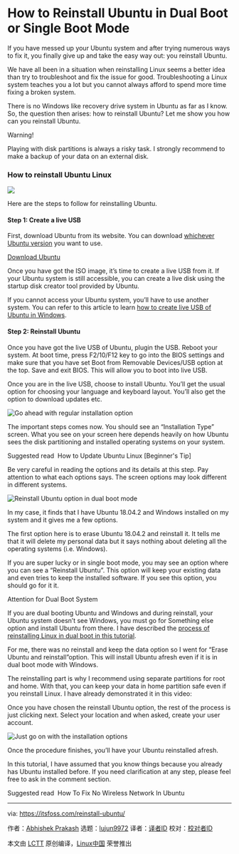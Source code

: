 [#]: collector: (lujun9972)
[#]: translator: ( )
[#]: reviewer: ( )
[#]: publisher: ( )
[#]: url: ( )
[#]: subject: (How to Reinstall Ubuntu in Dual Boot or Single Boot Mode)
[#]: via: (https://itsfoss.com/reinstall-ubuntu/)
[#]: author: (Abhishek Prakash https://itsfoss.com/author/abhishek/)

How to Reinstall Ubuntu in Dual Boot or Single Boot Mode
======

If you have messed up your Ubuntu system and after trying numerous ways to fix it, you finally give up and take the easy way out: you reinstall Ubuntu.

We have all been in a situation when reinstalling Linux seems a better idea than try to troubleshoot and fix the issue for good. Troubleshooting a Linux system teaches you a lot but you cannot always afford to spend more time fixing a broken system.

There is no Windows like recovery drive system in Ubuntu as far as I know. So, the question then arises: how to reinstall Ubuntu? Let me show you how can you reinstall Ubuntu.

Warning!

Playing with disk partitions is always a risky task. I strongly recommend to make a backup of your data on an external disk.

### How to reinstall Ubuntu Linux

![][1]

Here are the steps to follow for reinstalling Ubuntu.

#### Step 1: Create a live USB

First, download Ubuntu from its website. You can download [whichever Ubuntu version][2] you want to use.

[Download Ubuntu][3]

Once you have got the ISO image, it’s time to create a live USB from it. If your Ubuntu system is still accessible, you can create a live disk using the startup disk creator tool provided by Ubuntu.

If you cannot access your Ubuntu system, you’ll have to use another system. You can refer to this article to learn [how to create live USB of Ubuntu in Windows][4].

#### Step 2: Reinstall Ubuntu

Once you have got the live USB of Ubuntu, plugin the USB. Reboot your system. At boot time, press F2/10/F12 key to go into the BIOS settings and make sure that you have set Boot from Removable Devices/USB option at the top. Save and exit BIOS. This will allow you to boot into live USB.

Once you are in the live USB, choose to install Ubuntu. You’ll get the usual option for choosing your language and keyboard layout. You’ll also get the option to download updates etc.

![Go ahead with regular installation option][5]

The important steps comes now. You should see an “Installation Type” screen. What you see on your screen here depends heavily on how Ubuntu sees the disk partitioning and installed operating systems on your system.

[][6]

Suggested read  How to Update Ubuntu Linux [Beginner's Tip]

Be very careful in reading the options and its details at this step. Pay attention to what each options says. The screen options may look different in different systems.

![Reinstall Ubuntu option in dual boot mode][7]

In my case, it finds that I have Ubuntu 18.04.2 and Windows installed on my system and it gives me a few options.

The first option here is to erase Ubuntu 18.04.2 and reinstall it. It tells me that it will delete my personal data but it says nothing about deleting all the operating systems (i.e. Windows).

If you are super lucky or in single boot mode, you may see an option where you can see a “Reinstall Ubuntu”. This option will keep your existing data and even tries to keep the installed software. If you see this option, you should go for it it.

Attention for Dual Boot System

If you are dual booting Ubuntu and Windows and during reinstall, your Ubuntu system doesn’t see Windows, you must go for Something else option and install Ubuntu from there. I have described the [process of reinstalling Linux in dual boot in this tutorial][8].

For me, there was no reinstall and keep the data option so I went for “Erase Ubuntu and reinstall”option. This will install Ubuntu afresh even if it is in dual boot mode with Windows.

The reinstalling part is why I recommend using separate partitions for root and home. With that, you can keep your data in home partition safe even if you reinstall Linux. I have already demonstrated it in this video:

Once you have chosen the reinstall Ubuntu option, the rest of the process is just clicking next. Select your location and when asked, create your user account.

![Just go on with the installation options][9]

Once the procedure finishes, you’ll have your Ubuntu reinstalled afresh.

In this tutorial, I have assumed that you know things because you already has Ubuntu installed before. If you need clarification at any step, please feel free to ask in the comment section.

[][10]

Suggested read  How To Fix No Wireless Network In Ubuntu

--------------------------------------------------------------------------------

via: https://itsfoss.com/reinstall-ubuntu/

作者：[Abhishek Prakash][a]
选题：[lujun9972][b]
译者：[译者ID](https://github.com/译者ID)
校对：[校对者ID](https://github.com/校对者ID)

本文由 [LCTT](https://github.com/LCTT/TranslateProject) 原创编译，[Linux中国](https://linux.cn/) 荣誉推出

[a]: https://itsfoss.com/author/abhishek/
[b]: https://github.com/lujun9972
[1]: https://i0.wp.com/itsfoss.com/wp-content/uploads/2019/08/Reinstall-Ubuntu.png?resize=800%2C450&ssl=1
[2]: https://itsfoss.com/which-ubuntu-install/
[3]: https://ubuntu.com/download/desktop
[4]: https://itsfoss.com/create-live-usb-of-ubuntu-in-windows/
[5]: https://i0.wp.com/itsfoss.com/wp-content/uploads/2019/08/reinstall-ubuntu-1.jpg?resize=800%2C473&ssl=1
[6]: https://itsfoss.com/update-ubuntu/
[7]: https://i1.wp.com/itsfoss.com/wp-content/uploads/2019/08/reinstall-ubuntu-dual-boot.jpg?ssl=1
[8]: https://itsfoss.com/replace-linux-from-dual-boot/
[9]: https://i1.wp.com/itsfoss.com/wp-content/uploads/2019/08/reinstall-ubuntu-3.jpg?ssl=1
[10]: https://itsfoss.com/fix-no-wireless-network-ubuntu/
